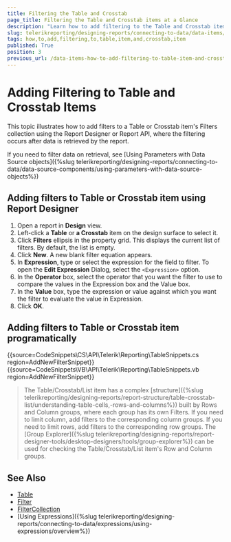 ```yaml
---
title: Filtering the Table and Crosstab
page_title: Filtering the Table and Crosstab items at a Glance
description: "Learn how to add filtering to the Table and Crosstab items with the Report Designers or dynamically with custom code."
slug: telerikreporting/designing-reports/connecting-to-data/data-items/filtering-data/how-to-add-filtering-to-table-item-and-crosstab-item
tags: how,to,add,filtering,to,table,item,and,crosstab,item
published: True
position: 3
previous_url: /data-items-how-to-add-filtering-to-table-item-and-crosstab-item
---
```


# Adding Filtering to Table and Crosstab Items

This topic illustrates how to add filters to a Table or Crosstab item's Filters collection using the Report Designer or Report API, where the filtering occurs after data is retrieved by the report.

If you need to filter data on retrieval, see [Using Parameters with Data Source objects]({%slug telerikreporting/designing-reports/connecting-to-data/data-source-components/using-parameters-with-data-source-objects%})

## Adding filters to Table or Crosstab item using Report Designer

1. Open a report in __Design__ view.
1. Left-click a __Table__ or __a Crosstab__ item on the design surface to select it.
1. Click __Filters__ ellipsis in the property grid. This displays the current list of filters. By default, the list is empty.
1. Click __New__. A new blank filter equation appears.
1. In __Expression__, type or select the expression for the field to filter. To open the __Edit Expression__ Dialog, select the `<Expression>` option.
1. In the __Operator__ box, select the operator that you want the filter to use to compare the values in the Expression box and the Value box.
1. In the __Value__ box, type the expression or value against which you want the filter to evaluate the value in Expression.
1. Click __OK__.

## Adding filters to Table or Crosstab item programatically

{{source=CodeSnippets\CS\API\Telerik\Reporting\TableSnippets.cs region=AddNewFilterSnippet}}
{{source=CodeSnippets\VB\API\Telerik\Reporting\TableSnippets.vb region=AddNewFilterSnippet}}

> The Table/Crosstab/List item has a complex [structure]({%slug telerikreporting/designing-reports/report-structure/table-crosstab-list/understanding-table-cells,-rows-and-columns%}) built by Rows and Column groups, where each group has its own Filters. If you need to limit column, add filters to the corresponding column groups. If you need to limit rows, add filters to the corresponding row groups. The [Group Explorer]({%slug telerikreporting/designing-reports/report-designer-tools/desktop-designers/tools/group-explorer%}) can be used for checking the Table/Crosstab/List item's Row and Column groups.

## See Also

* [Table](/api/Telerik.Reporting.Table)
* [Filter](/api/Telerik.Reporting.Filter)
* [FilterCollection](/api/Telerik.Reporting.FilterCollection)
* [Using Expressions]({%slug telerikreporting/designing-reports/connecting-to-data/expressions/using-expressions/overview%})
